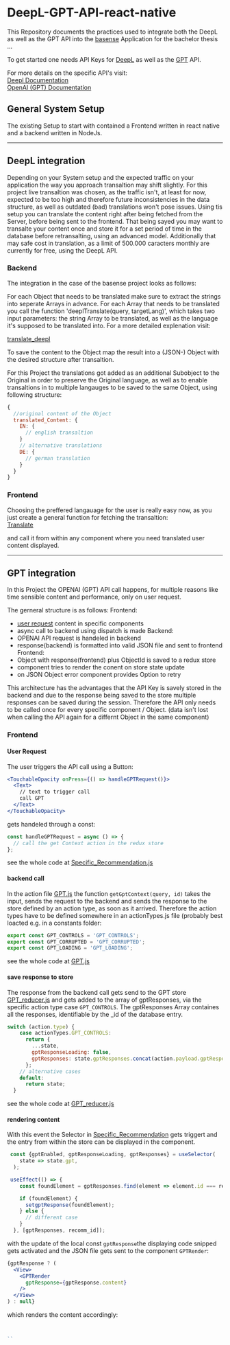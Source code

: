 # DeepL-GPT-API-react-native
This Repository documents the practices used to integrate both the DeepL as well as the GPT API into the [basense](https://basense.com/recommendations/646919ca52dade4f296ea997) Application for the bachelor thesis ...

To get started one needs API Keys for [DeepL](https://www.deepl.com/pro?utm_source=github&utm_medium=github-nodejs-readme#developer) as well as the [GPT](https://auth0.openai.com/u/signup/identifier?state=hKFo2SBCUWRPRkZUQ25yb2FFRHh2NjMzcXJkb0xUak5sa1JOeKFur3VuaXZlcnNhbC1sb2dpbqN0aWTZIGNjcUc3NnJrek9LelRRR0RWWmlTLXI0ek5UdHJ6YTN5o2NpZNkgRFJpdnNubTJNdTQyVDNLT3BxZHR3QjNOWXZpSFl6d0Q) API.

For more details on the specific API's visit: <br>
[Deepl Documentation](https://www.deepl.com/pro-api?cta=header-pro-api) <br>
[OpenAI (GPT) Documentation](https://openai.com/product)

## General System Setup
The existing Setup to start with contained a Frontend written in react native and a backend written in NodeJs. 

--------

## DeepL integration
Depending on your System setup and the expected traffic on your application the way you approach transaltion may shift slightly. For this project live transaltion was chosen, as the traffic isn't, at least for now, expected to be too high and therefore future inconsistencies in the data structure, as well as outdated (bad) translations won't pose issues. Using tis setup you can translate the content right after being fetched from the Server, before being sent to the frontend. That being sayed you may want to transalte your content once and store it for a set period of time in the database before retransalting, using an advanced model. Additionally that may safe cost in translation, as a limit of 500.000 caracters monthly are currently for free, using the DeepL API.



### Backend 
The integration in the case of the basense project looks as follows:

For each Object that needs to be translated make sure to extract the strings into seperate Arrays in advance.
For each Array that needs to be translated you call the function 'deeplTranslate(query, targetLang)', which takes two input parameters: the string Array to be translated, as well as the language it's supposed to be translated into. For a more detailed explenation visit: <br>

[translate_deepl](./translate_deepl.mjs) <br>

To save the content to the Object map the result into a (JSON-) Object with the desired structure after transaltion.

For this Project the translations got added as an additional Subobject to the Original in order to preserve the Original language, as well as to enable  transaltions in to multiple langauges to be saved to the same Object, using following structure:
```jsx
{
  //original content of the Object
  translated_Content: {
    EN: {
      // english transaltion 
    }
    // alternative translations
    DE: {
      // german translation
    }
  }
}
```



### Frontend
Choosing the preffered langauage for the user is really easy now, as you just create a general function for fetching the transaltion: <br>
[Translate](./Translate.js) <br>

and call it from within any component where you need translated user content displayed.


----------------

## GPT integration
In this Project the OPENAI (GPT) API call happens, for multiple reasons like time sensible content and performance, only on user request.

The gerneral structure is as follows:
Frontend:
- [user request](#user-request) content in specific components
- async call to backend using dispatch is made
Backend:
- OPENAI API request is handeled in backend
- response(backend) is formatted into valid JSON file and sent to frontend
Frontend:
- Object with response(frontend) plus ObjectId is saved to a redux store
- component tries to render the conent on store state update
- on JSON Object error component provides Option to retry

This architecture has the advantages that the API Key is savely stored in the backend and due to the response being saved to the store multiple responses can be saved during the session. Therefore the API only needs to be called once for every specific component / Object. (data isn't lost when calling the API again for a differnt Object in the same component)


### Frontend

#### User Request
The user triggers the API call using a Button:
``` jsx
<TouchableOpacity onPress={() => handleGPTRequest()}>
  <Text>
    // text to trigger call
    call GPT
  </Text>
</TouchableOpacity>
```
gets handeled through a const:
```jsx
const handleGPTRequest = async () => {
  // call the get Context action in the redux store
};
```

see the whole code at [Specific_Recommendation.js](./Specific_Recommendation.js)

#### backend call
In the action file [GPT.js](./GPT.js) the function ```getGptContext(query, id)``` takes the input, sends the request to the backend and sends the response to the store defined by an action type, as soon as it arrived.
Therefore the action types have to be defined somewhere in an actionTypes.js file (probably best loacted e.g. in a constants folder: 

```jsx
export const GPT_CONTROLS = 'GPT_CONTROLS';
export const GPT_CORRUPTED = 'GPT_CORRUPTED';
export const GPT_LOADING = 'GPT_LOADING';
```

see the whole code at [GPT.js](./GPT.js)

#### save response to store 
The response from the backend call gets send to the GPT store [GPT_reducer.js](./GPT_reducer.js) and gets added to the array of gptResponses, via the specific action type case ```GPT_CONTROLS```.
The gptResponses Array containes all the responses, identifiable by the _id of the database entry.

```jsx
switch (action.type) {
    case actionTypes.GPT_CONTROLS:
      return {
        ...state,
        gptResponseLoading: false,
        gptResponses: state.gptResponses.concat(action.payload.gptResponses),
      };
    // alternative cases
    default:
      return state;
  }
```

see the whole code at [GPT_reducer.js](./GPT_reducer.js)

#### rendering content 
With this event the Selector in [Specific_Recommendation](./Specific_Recommendation) gets triggert and the entry from within the store can be displayed in the component.

```jsx
 const {gptEnabled, gptResponseLoading, gptResponses} = useSelector(
    state => state.gpt,
  );

 useEffect(() => {
    const foundElement = gptResponses.find(element => element.id === recomm_id);

    if (foundElement) {
      setgptResponse(foundElement);
    } else {
      // different case
    }
  }, [gptResponses, recomm_id]);
```

with the update of the local const ```gptResponse```the displaying code snipped gets activated and the JSON file gets sent to the component ```GPTRender```:

```jsx
{gptResponse ? (
  <View>
    <GPTRender
      gptResponse={gptResponse.content}
    />
  </View>
) : null}
```

which renders the content accordingly:

```jsx


``

